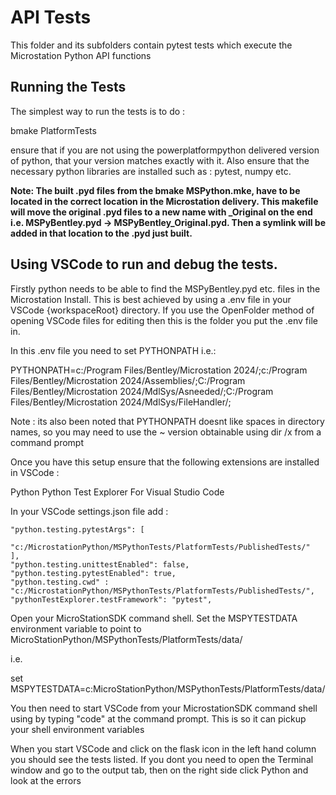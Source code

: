 # API Tests

This folder and its subfolders contain pytest tests which execute the Microstation Python API functions

## Running the Tests

The simplest way to run the tests is to do :

bmake PlatformTests

ensure that if you are not using the powerplatformpython delivered version of python, that your version matches exactly with it. Also ensure that the necessary python libraries are installed such as : pytest, numpy etc.

**Note: The built .pyd files from the bmake MSPython.mke, have to be located in the correct location in the Microstation delivery. This makefile will move the original .pyd files to a new name with _Original on the end i.e. MSPyBentley.pyd -> MSPyBentley_Original.pyd. Then a symlink will be added in that location to the .pyd just built.**

## Using VSCode to run and debug the tests.

Firstly python needs to be able to find the MSPyBentley.pyd etc. files in the Microstation Install. This is best achieved by using a .env file in your VSCode {workspaceRoot} directory.
If you use the OpenFolder method of opening VSCode files for editing then this is the folder you put the .env file in.

In this .env file you need to set PYTHONPATH i.e.:

PYTHONPATH=c:/Program Files/Bentley/Microstation 2024/;c:/Program Files/Bentley/Microstation 2024/Assemblies/;C:/Program Files/Bentley/Microstation 2024/MdlSys/Asneeded/;C:/Program Files/Bentley/Microstation 2024/MdlSys/FileHandler/;

Note : its also been noted that PYTHONPATH doesnt like spaces in directory names, so you may need to use the ~ version obtainable using dir /x from a command prompt

Once you have this setup ensure that the following extensions are installed in VSCode :

Python
Python Test Explorer For Visual Studio Code

In your VSCode settings.json file add :

    "python.testing.pytestArgs": [
        "c:/MicrostationPython/MSPythonTests/PlatformTests/PublishedTests/"
    ],
    "python.testing.unittestEnabled": false,
    "python.testing.pytestEnabled": true,
    "python.testing.cwd" : "c:/MicrostationPython/MSPythonTests/PlatformTests/PublishedTests/",
    "pythonTestExplorer.testFramework": "pytest",

Open your MicroStationSDK command shell. Set the MSPYTESTDATA environment variable to point to MicroStationPython/MSPythonTests/PlatformTests/data/

i.e. 

set MSPYTESTDATA=c:MicroStationPython/MSPythonTests/PlatformTests/data/

You then need to start VSCode from your MicrostationSDK command shell using by typing "code" at the command prompt. This is so it can pickup your shell environment variables

When you start VSCode and click on the flask icon in the left hand column you should see the tests listed. If you dont you need to open the Terminal window and go to the output tab, then on the right side click Python and look at the errors


